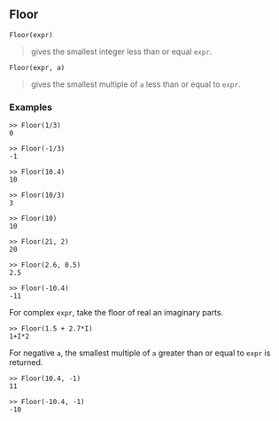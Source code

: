 ## Floor

```
Floor(expr)
```

> gives the smallest integer less than or equal `expr`. 

```
Floor(expr, a)
```

> gives the smallest multiple of `a` less than or equal to `expr`. 

### Examples

```
>> Floor(1/3)
0

>> Floor(-1/3)
-1

>> Floor(10.4)    
10    
 
>> Floor(10/3)    
3    
 
>> Floor(10)    
10    
 
>> Floor(21, 2)    
20    
 
>> Floor(2.6, 0.5)    
2.5    
 
>> Floor(-10.4)    
-11    
```

For complex `expr`, take the floor of real an imaginary parts.    
```
>> Floor(1.5 + 2.7*I)    
1+I*2   
```

For negative `a`, the smallest multiple of `a` greater than or equal to `expr` is returned.    
```
>> Floor(10.4, -1)    
11    
 
>> Floor(-10.4, -1)    
-10    
```